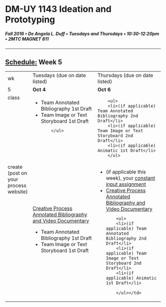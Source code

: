 # DM-UY 1143 Ideation and Prototyping
##### Fall 2016 • De Angela L. Duff • Tuesdays and Thursdays • 10:30-12:20pm • 2MTC MAGNET 811

---
## [Schedule:](schedule.md) Week 5


<table>
<tr>
<td>wk</td>
<td>Tuesdays (due on date listed)</td>
<td>Thursdays (due on date listed)</td>
</tr>
<tr>
  <td valign="top">5</td>
  <td valign="top" width="48%"><strong>Oct 4</strong></td>
  <td valign="top" width="48%"><strong>Oct 6</strong></td>
</tr>
<tr>
<td valign="top">class</td>
<td valign="top">
        <ul>
        <li>Team Annotated Bibliography 1st Draft</li>
        <li>Team Image or Text Storyboard 1st Draft</li>
        
        </ul>
</td>

<!-- 2nd column class -->
<td valign="top" width="48%">

       
        <ul>
        <li>(if applicable) Team Annotated Bibliography 2nd Draft</li>
        <li>(if applicable) Team Image or Text Storyboard 2nd Draft</li>
        <li>(if applicable) Animatic 1st Draft</li>
        </ul>
</td>
 
</tr>




<!-- do -->
<tr>
  <td valign="top">create (post on your process website)</td>
  <td><a href="creative_process.md">Creative Process Annotated Bibliography and Video Documentary</a> 
        <ul>
        <li>Team Annotated Bibliography 1st Draft</li>
        <li>Team Image or Text Storyboard 1st Draft</li>
        </ul></td>
  <td valign="top">
  <ul>
  <li>(if applicable this week), your <a href="">constant input assignment</a></li>
  <li><a href="creative_process.md">Creative Process Annotated Bibliography and Video Documentary</a></li>
   
        <ul>
        <li>(if applicable) Team Annotated Bibliography 2nd Draft</li>
        <li>(if applicable) Team Image or Text Storyboard 2nd Draft</li>
        <li>(if applicable) Animatic 1st Draft</li>
        
        </ul></td>
</table>



